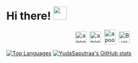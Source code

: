# Hi there! <img src="https://github.com/TheDudeThatCode/TheDudeThatCode/blob/master/Assets/Hi.gif" width="35" />
<p align="center">
<a href="https://twitter.com/apoorv__tyagi" target="blank"><img align="center" src="https://cdn.jsdelivr.net/npm/simple-icons@3.0.1/icons/twitter.svg" alt="apoorv__tyagi" height="30" width="30" /></a>&nbsp;
<a href="https://linkedin.com/in/apoorvtyagi" target="blank"><img align="center" src="https://cdn.jsdelivr.net/npm/simple-icons@3.0.1/icons/linkedin.svg" alt="apoorvtyagi" height="30" width="30" /></a>&nbsp;
<a href="http://discord.com/users/apoorv#4040" target="blank"><img align="center" src="https://cdn.jsdelivr.net/npm/simple-icons@3.0.1/icons/discord.svg" alt="apoorv#4040" height="40" width="30" /></a>&nbsp;
<a href="https://www.buymeacoffee.com/apoorvtyagi"><img align="center" alt="Buy me a Coffee" width="30px" src="https://cdn.jsdelivr.net/npm/simple-icons@3.0.1/icons/buymeacoffee.svg" /></a>
</p>

<a href="https://github.com/YudaSaputraa" align="left"><img src="https://github-readme-stats.vercel.app/api/top-langs/?username=YudaSaputraa&langs_count=10&theme=blue-green&custom_title=Top%20%Languages" alt="Top Languages" /></a>
<a href="http://www.github.com/YudaSaputraa"><img src="https://github-readme-stats.vercel.app/api?username=YudaSaputraa&show_icons=true&hide=contribs,prs&cache_seconds=86400&theme=blue-green" alt="YudaSaputraa's GitHub stats" /></a> 



